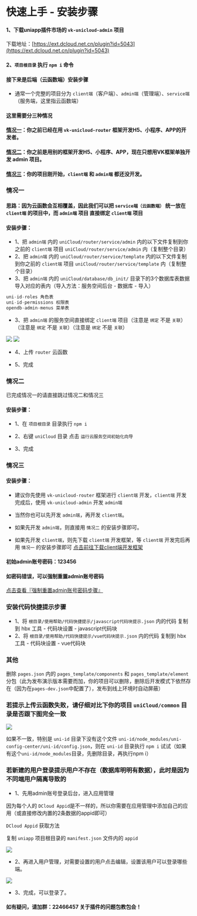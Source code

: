 # 快速上手 - 安装步骤

#### 1、下载uniapp插件市场的 `vk-unicloud-admin` 项目

下载地址：[https://ext.dcloud.net.cn/plugin?id=5043](https://ext.dcloud.net.cn/plugin?id=5043)

#### 2、`项目根目录` 执行 `npm i` 命令

#### 接下来是后端（云函数端）安装步骤

* 通常一个完整的项目分为 `client端`（客户端）、`admin端`（管理端）、`service端`（服务端，这里指云函数端）

#### 这里需要分三种情况
#### [情况一](#情况一)：你之前已经在用 `vk-unicloud-router` 框架开发H5、小程序、APP的开发者。

#### [情况二](#情况二)：你之前是用别的框架开发H5、小程序、APP，现在只想用VK框架单独开发 admin 项目。

#### [情况三](#情况三)：你的项目刚开始，`client端` 和 `admin端` 都还没开发。

### 情况一

#### 思路：因为云函数会互相覆盖，因此我们可以把 `service端（云函数端）` 统一放在 `client端` 的项目中，而 `admin端` 项目 直接绑定 `client端` 项目
#### 安装步骤：
* 1、把 `admin端` 内的 `uniCloud/router/service/admin` 内的以下文件复制到你之前的 `client端` 项目 `uniCloud/router/service/admin` 内（复制整个目录）
* 2、把 `admin端` 内的 `uniCloud/router/service/template` 内的以下文件复制到你之前的 `client端` 项目 `uniCloud/router/service/template` 内（复制整个目录）
* 3、把 `admin端` 内的 `uniCloud/database/db_init/` 目录下的3个数据库表数据导入对应的表内（导入方法：服务空间后台 - 数据库 - 导入）
```js
uni-id-roles 角色表
uni-id-permissions 权限表
opendb-admin-menus 菜单表
```
* 3、把 `admin端` 的服务空间直接绑定 `client端` 项目（注意是 `绑定` 不是 `关联`）（注意是 `绑定` 不是 `关联`）（注意是 `绑定` 不是 `关联`）

![](https://vkceyugu.cdn.bspapp.com/VKCEYUGU-cf0c5e69-620c-4f3c-84ab-f4619262939f/98c6961a-22c8-4d61-833f-f558d848b0e5.png)
![](https://vkceyugu.cdn.bspapp.com/VKCEYUGU-cf0c5e69-620c-4f3c-84ab-f4619262939f/8a9406fd-ff00-48d4-b1fe-6e133c2bf13a.png)

* 4、上传 `router` 云函数

* 5、完成

### 情况二
已完成情况一的请直接跳过情况二和情况三
#### 安装步骤：
* 1、在 `项目根目录` 目录执行 `npm i`

* 2、右键 `uniCloud` 目录 点击 `运行云服务空间初始化向导`

* 3、完成

### 情况三

#### 安装步骤：
* 建议你先使用 `vk-unicloud-router` 框架进行 `client端` 开发，`client端` 开发完成后，使用 `vk-unicloud-admin` 开发 `admin端`

* 当然你也可以先开发 `admin端`，再开发 `client端`。

* 如果先开发 `admin端`，则直接用 `情况二` 的安装步骤即可。

* 如果先开发 `client端`，则先下载 `client端` 开发框架，等 `client端` 开发完后再用 `情况一` 的安装步骤即可 [点击前往下载client端开发框架](https://ext.dcloud.net.cn/plugin?id=2204)


#### 初始admin账号密码：123456

#### 如密码错误，可以强制重置admin账号密码
[点击查看『强制重置admin账号密码步骤』](https://vkdoc.fsq.pub/admin/4/forceResetAdminPassword.html)

### 安装代码快捷提示步骤
*  1、将 `根目录/使用帮助/代码快捷提示/javascript代码块提示.json` 内的代码 复制到 hbx 工具 - 代码块设置 - javascript代码块
*  2、将 `根目录/使用帮助/代码快捷提示/vue代码块提示.json` 内的代码 复制到 hbx 工具 - 代码块设置 - vue代码块

### 其他
删除 `pages.json` 内的 `pages_template/components` 和 `pages_template/element` 分包（此为发布演示版本需要而加，你的项目可以删除，删除后开发模式下依然存在（因为在`pages-dev.json`中配置了），发布到线上环境时自动屏蔽）

### 若提示上传云函数失败，请仔细对比下你的项目 `uniCloud/common` 目录是否跟下图完全一致

![](https://vkceyugu.cdn.bspapp.com/VKCEYUGU-cf0c5e69-620c-4f3c-84ab-f4619262939f/7ae174db-7666-4301-b017-725edc73e3a3.png)

如果不一致，特别是 `uni-id` 目录下没有这个文件 `uni-id/node_modules/uni-config-center/uni-id/config.json`，则在 `uni-id` 目录执行 `npm i` 试试（如果有这个`uni-id/node_modules`目录，先删除目录，再执行npm i）

### 若新建的用户登录提示用户不存在（数据库明明有数据），此时是因为不同端用户隔离导致的 

* 1、先用admin账号登录后台，进入应用管理

因为每个人的 `DCloud Appid`是不一样的，所以你需要在应用管理中添加自己的应用（或直接修改内置的2条数据的appid即可）

`DCloud Appid` 获取方法

复制 `uniapp` 项目根目录的 `manifest.json` 文件内的 `appid`

![](https://vkceyugu.cdn.bspapp.com/VKCEYUGU-cf0c5e69-620c-4f3c-84ab-f4619262939f/e717232f-0f18-4dee-8437-5dec2c224920.png)

* 2、再进入用户管理，对需要设置的用户点击编辑，设置该用户可以登录哪些端。

![](https://vkceyugu.cdn.bspapp.com/VKCEYUGU-cf0c5e69-620c-4f3c-84ab-f4619262939f/18cd54d5-bedc-4d4f-bda2-7c339c865257.png)

* 3、完成，可以登录了。


#### 如有疑问，请加群：22466457 关于插件的问题包教包会！
